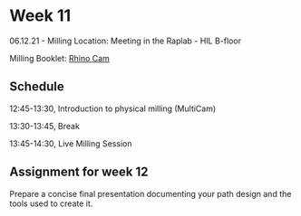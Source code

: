 # Week 11

06.12.21 - Milling
Location: Meeting in the Raplab - HIL B-floor

Milling Booklet: [Rhino Cam](https://girot-ethz.github.io/ddm-I/text/201123_RhinoCam.pdf)

## Schedule
12:45-13:30, Introduction to physical milling (MultiCam)

13:30-13:45, Break

13:45-14:30, Live Milling Session

## Assignment for week 12
Prepare a concise final presentation documenting your path design and the tools used to create it.











